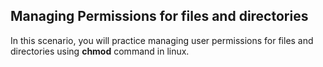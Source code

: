 ## Managing Permissions for files and directories

In this scenario, you will practice managing user permissions for files and directories using **chmod** command in linux.